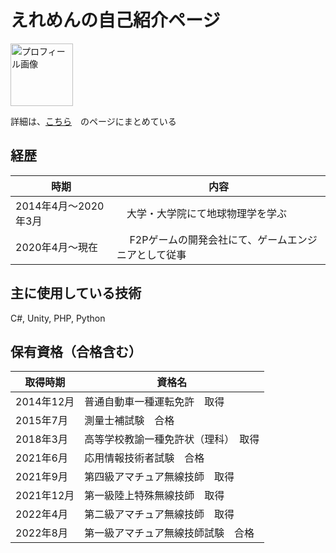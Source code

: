 # えれめんの自己紹介ページ

<img width=100px height=100px src="https://pbs.twimg.com/profile_images/1081915420787896320/uE9c1Vuy_400x400.jpg" alt="プロフィール画像">

詳細は、[こちら](https://aielement-github-io.vercel.app/)　のページにまとめている

## 経歴
|時期|内容|
|---|---|
| 2014年4月〜2020年3月 | 　大学・大学院にて地球物理学を学ぶ |
| 2020年4月〜現在 |　 F2Pゲームの開発会社にて、ゲームエンジニアとして従事 |

## 主に使用している技術
C#, Unity, PHP, Python

## 保有資格（合格含む）
|取得時期|資格名|
|---|---|
|2014年12月|普通自動車一種運転免許　取得|
|2015年7月|測量士補試験　合格|
|2018年3月|高等学校教諭一種免許状（理科）　取得|
|2021年6月|応用情報技術者試験　合格|
|2021年9月|第四級アマチュア無線技師　取得|
|2021年12月|第一級陸上特殊無線技師　取得|
|2022年4月|第二級アマチュア無線技師　取得|
|2022年8月|第一級アマチュア無線技師試験　合格|
